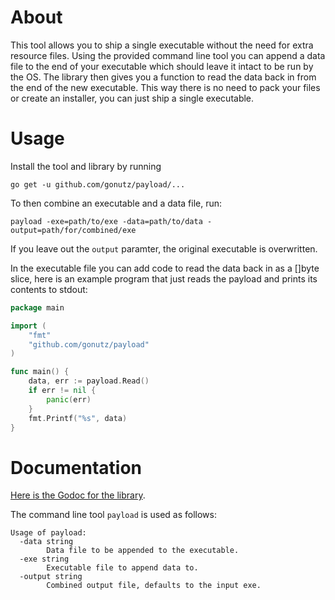 # About
This tool allows you to ship a single executable without the need for extra resource files.
Using the provided command line tool you can append a data file to the end of your executable which should leave it intact to be run by the OS.
The library then gives you a function to read the data back in from the end of the new executable.
This way there is no need to pack your files or create an installer, you can just ship a single executable.

# Usage
Install the tool and library by running

    go get -u github.com/gonutz/payload/...

To then combine an executable and a data file, run:

    payload -exe=path/to/exe -data=path/to/data -output=path/for/combined/exe

If you leave out the `output` paramter, the original executable is overwritten.

In the executable file you can add code to read the data back in as a []byte slice, here is an example program that just reads the payload and prints its contents to stdout:

```Go
package main

import (
	"fmt"
	"github.com/gonutz/payload"
)

func main() {
	data, err := payload.Read()
	if err != nil {
		panic(err)
	}
	fmt.Printf("%s", data)
}
```

# Documentation

[Here is the Godoc for the library](https://godoc.org/github.com/gonutz/payload).

The command line tool `payload` is used as follows:

```
Usage of payload:
  -data string
        Data file to be appended to the executable.
  -exe string
        Executable file to append data to.
  -output string
        Combined output file, defaults to the input exe.
```
